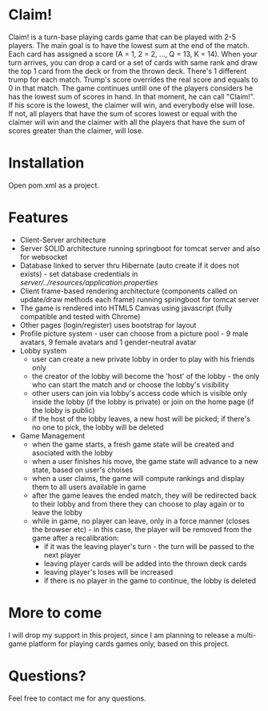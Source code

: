 # Claim!
Claim! is a turn-base playing cards game that can be played with 2-5 players. The main goal is to have the lowest sum at the end of the match. Each card has assigned a score (A = 1, 2 = 2, ..., Q = 13, K = 14). When your turn arrives, you can drop a card or a set of cards with same rank and draw the top 1 card from the deck or from the thrown deck. There's 1 different trump for each match. Trump's score overrides the real score and equals to 0 in that match. The game continues untill one of the players considers he has the lowest sum of scores in hand. In that moment, he can call "Claim!". If his score is the lowest, the claimer will win, and everybody else will lose. If not, all players that have the sum of scores lowest or equal with the claimer will win and the claimer with all the players that have the sum of scores greater than the claimer, will lose.

# Installation
Open pom.xml as a project.

# Features
- Client-Server architecture
- Server SOLID architecture running springboot for tomcat server and also for websocket
- Database linked to server thru Hibernate (auto create if it does not exists) - set database credentials in *server/../resources/application.properties*
- Client frame-based rendering architecture (components called on update/draw methods each frame) running springboot for tomcat server
- The game is rendered into HTML5 Canvas using javascript (fully compatible and tested with Chrome)
- Other pages (login/register) uses bootstrap for layout
- Profile picture system - user can choose from a picture pool - 9 male avatars, 9 female avatars and 1 gender-neutral avatar
- Lobby system 
  - user can create a new private lobby in order to play with his friends only 
  - the creator of the lobby will become the 'host' of the lobby - the only who can start the match and or choose the lobby's visibility
  - other users can join via lobby's access code which is visible only inside the lobby (if the lobby is private) or join on the home page (if the lobby is public)
  - if the host of the lobby leaves, a new host will be picked; if there's no one to pick, the lobby will be deleted
- Game Management
  - when the game starts, a fresh game state will be created and asociated with the lobby
  - when a user finishes his move, the game state will advance to a new state, based on user's choises
  - when a user claims, the game will compute rankings and display them to all users available in game
  - after the game leaves the ended match, they will be redirected back to their lobby and from there they can choose to play again or to leave the lobby
  - while in game, no player can leave, only in a force manner (closes the browser etc) - in this case, the player will be removed from the game after a recalibration:
    - if it was the leaving player's turn - the turn will be passed to the next player
    - leaving player cards will be added into the thrown deck cards
    - leaving player's loses will be increased
    - if there is no player in the game to continue, the lobby is deleted

# More to come
I will drop my support in this project, since I am planning to release a multi-game platform for playing cards games only, based on this project.

# Questions?
Feel free to contact me for any questions.
